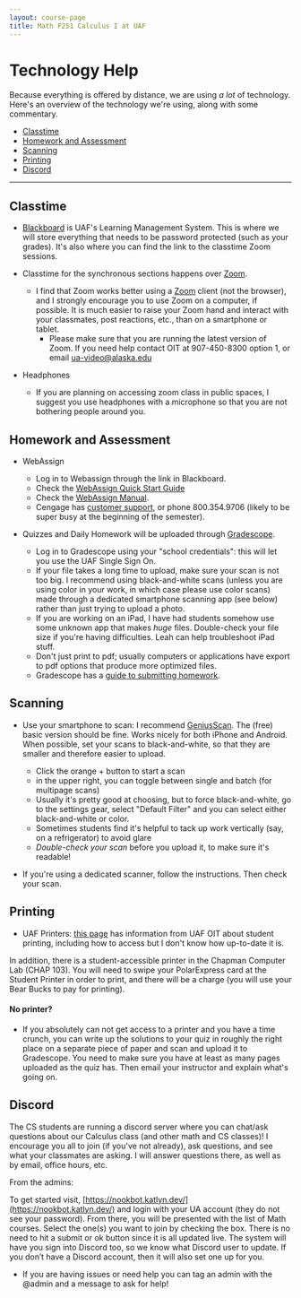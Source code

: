 ```yaml
---
layout: course-page
title: Math F251 Calculus I at UAF
---
```


# Technology Help

Because everything is offered by distance, we are using *a lot* of technology. Here's an overview of the technology we're using, along with some commentary.

* [Classtime](#classtime)
* [Homework and Assessment](#homework-and-assessment)
* [Scanning](#scanning)
* [Printing](#printing)
* [Discord](#discord)

- - - 

## Classtime 

* [Blackboard](http://classes.uaf.edu) is UAF's Learning Management System. This is where we will store everything that needs to be password protected (such as your grades). It's also where you can find the link to the classtime Zoom sessions.

* Classtime for the synchronous sections happens over [Zoom](zoom.us). 

	- I find that Zoom works better using a [Zoom](zoom.us) client (not the browser), and I strongly encourage you to use Zoom on a computer, if possible. It is much easier to raise your Zoom hand and interact with your classmates, post reactions, etc., than on a smartphone or tablet.
		- Please make sure that you are running the latest version of Zoom. If you need help contact OIT at 907-450-8300 option 1, or email ua-video@alaska.edu
	
* Headphones
	
	- If you are planning on accessing zoom class in public spaces, I suggest you use headphones with a microphone so that you are not bothering people around you.	
	
## Homework and Assessment

* WebAssign
	- Log in to Webassign through the link in Blackboard.
	- Check the [WebAssign Quick Start Guide](https://www.webassign.net/manual/WA_Student_Quick_Start.pdf)
	- Check the [WebAssign Manual](https://www.webassign.net/manual/student_guide/introduction.htm).
	- Cengage has [customer support](support.cengage.com), or phone 800.354.9706 (likely to be super busy at the beginning of the semester).
	
* Quizzes and Daily Homework will be uploaded through [Gradescope](http://www.gradescope.com).
	- Log in to Gradescope using your "school credentials": this will let you use the UAF Single Sign On.
	- If your file takes a long time to upload, make sure your scan is not too big. I recommend using black-and-white scans (unless you are using color in your work, in which case please use color scans) made through a dedicated smartphone scanning app (see below) rather than just trying to upload a photo. 
	- If you are working on an iPad, I have had students somehow use some unknown app that makes *huge* files. Double-check your file size if you're having difficulties. Leah can help troubleshoot iPad stuff.
	- Don't just print to pdf; usually computers or applications have export to pdf options that produce more optimized files.
	- Gradescope has a [guide to submitting homework](https://gradescope-static-assets.s3.amazonaws.com/help/submitting_hw_guide.pdf).

## Scanning
	
* Use your smartphone to scan: I recommend [GeniusScan](https://thegrizzlylabs.com/genius-scan/). The (free) basic version should be fine. Works nicely for both iPhone and Android. When possible, set your scans to black-and-white, so that they are smaller and therefore easier to upload.
	- Click the orange + button to start a scan
	- in the upper right, you can toggle between single and batch (for multipage scans)
	- Usually it's pretty good at choosing, but to force black-and-white, go to the settings gear, select "Default Filter" and you can select either black-and-white or color.
	- Sometimes students find it's helpful to tack up work vertically (say, on a refrigerator) to avoid glare
	- *Double-check your scan* before you upload it, to make sure it's readable!

* If you're using a dedicated scanner, follow the instructions. Then check your scan.

## Printing 

* UAF Printers: [this page](https://www.alaska.edu/files/oit/services/printing_support/Pharos-Setup.pdf) has information from UAF OIT about student printing, including how to access but I don't know how up-to-date it is.

In addition, there is a student-accessible printer in the Chapman Computer Lab (CHAP 103). You will need to swipe your PolarExpress card at the Student Printer in order to print, and there will be a charge (you will use your Bear Bucks to pay for printing).

#### No printer?
* If you absolutely can not get access to a printer and you have a time crunch, you can write up the solutions to your quiz in roughly the right place on a separate piece of paper and scan and upload it to Gradescope. You need to make sure you have at least as many pages uploaded as the quiz has. Then email your instructor and explain what's going on.

## Discord

The CS students are running a discord server where you can chat/ask questions about our Calculus class (and other math and CS classes)! I encourage you all to join (if you've not already), ask questions, and see what your classmates are asking. I will answer questions there, as well as by email, office hours, etc.

From the admins:

To get started visit, [https://nookbot.katlyn.dev/](https://nookbot.katlyn.dev/) and login with your UA account (they do not see your password). From there, you will be presented with the list of Math courses. Select the one(s) you want to join by checking the box. There is no need to hit a submit or ok button since it is all updated live.  The system will have you sign into Discord too, so we know what Discord user to update.  If you don’t have a Discord account, then it will also set one up for you.

- If you are having issues or need help you can tag an admin with the @admin and a message to ask for help!




